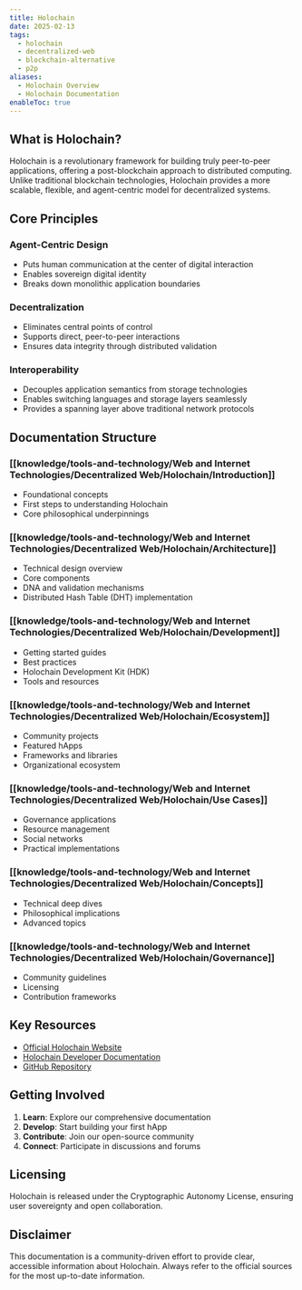 ```yaml
---
title: Holochain
date: 2025-02-13
tags: 
  - holochain
  - decentralized-web
  - blockchain-alternative
  - p2p
aliases:
  - Holochain Overview
  - Holochain Documentation
enableToc: true
---
```


## What is Holochain?

Holochain is a revolutionary framework for building truly peer-to-peer applications, offering a post-blockchain approach to distributed computing. Unlike traditional blockchain technologies, Holochain provides a more scalable, flexible, and agent-centric model for decentralized systems.

## Core Principles

### Agent-Centric Design

- Puts human communication at the center of digital interaction
- Enables sovereign digital identity
- Breaks down monolithic application boundaries

### Decentralization

- Eliminates central points of control
- Supports direct, peer-to-peer interactions
- Ensures data integrity through distributed validation

### Interoperability

- Decouples application semantics from storage technologies
- Enables switching languages and storage layers seamlessly
- Provides a spanning layer above traditional network protocols

## Documentation Structure

### [[knowledge/tools-and-technology/Web and Internet Technologies/Decentralized Web/Holochain/Introduction]]

- Foundational concepts
- First steps to understanding Holochain
- Core philosophical underpinnings

### [[knowledge/tools-and-technology/Web and Internet Technologies/Decentralized Web/Holochain/Architecture]]

- Technical design overview
- Core components
- DNA and validation mechanisms
- Distributed Hash Table (DHT) implementation

### [[knowledge/tools-and-technology/Web and Internet Technologies/Decentralized Web/Holochain/Development]]

- Getting started guides
- Best practices
- Holochain Development Kit (HDK)
- Tools and resources

### [[knowledge/tools-and-technology/Web and Internet Technologies/Decentralized Web/Holochain/Ecosystem]]

- Community projects
- Featured hApps
- Frameworks and libraries
- Organizational ecosystem

### [[knowledge/tools-and-technology/Web and Internet Technologies/Decentralized Web/Holochain/Use Cases]]

- Governance applications
- Resource management
- Social networks
- Practical implementations

### [[knowledge/tools-and-technology/Web and Internet Technologies/Decentralized Web/Holochain/Concepts]]

- Technical deep dives
- Philosophical implications
- Advanced topics

### [[knowledge/tools-and-technology/Web and Internet Technologies/Decentralized Web/Holochain/Governance]]

- Community guidelines
- Licensing
- Contribution frameworks

## Key Resources

- [Official Holochain Website](https://holochain.org)
- [Holochain Developer Documentation](https://developer.holochain.org)
- [GitHub Repository](https://github.com/holochain)

## Getting Involved

1. **Learn**: Explore our comprehensive documentation
2. **Develop**: Start building your first hApp
3. **Contribute**: Join our open-source community
4. **Connect**: Participate in discussions and forums

## Licensing

Holochain is released under the Cryptographic Autonomy License, ensuring user sovereignty and open collaboration.

## Disclaimer

This documentation is a community-driven effort to provide clear, accessible information about Holochain. Always refer to the official sources for the most up-to-date information.
